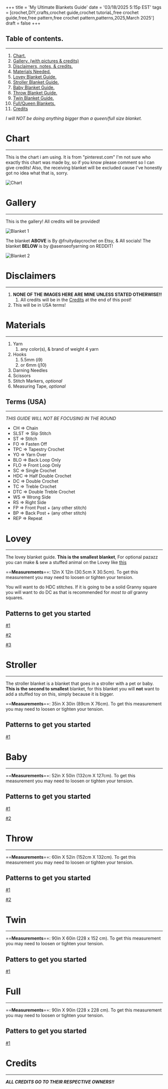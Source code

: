 +++
title = 'My Ultimate Blankets Guide' 
date = '03/18/2025 5:15p EST'
tags = [crochet,DIY,crafts,crochet guide,crochet tutoriaL,free crochet guide,free,free pattern,free crochet pattern,patterns,2025,March 2025']
draft = false
+++

## Table of contents.
<hr>

1. [Chart.](#Chart)
2. [Gallery. (with pictures & credits)](#Gallery)
3. [Disclaimers, notes, & credits.](#Disclaimers)
4. [Materials Needed.](#Materials)
5. [Lovey Blanket Guide.](#Lovey)
6. [Stroller Blanket Guide.](#Stroller)
7. [Baby Blanket Guide.](#Baby)
8. [Throw Blanket Guide.](#Throw)
9. [Twin Blanket Guide.](#Twin)
10. [Full/Queen Blankets.](#Full)
11. [Credits](#Credits)


*I will NOT be doing anything bigger than a queen/full size blanket.*
# Chart
<HR>

This is the chart i am using. It is from "pinterest.com" I'm not sure who exactly this chart was made by, so if you know please comment so I can give credits!
Also, the receiving blanket will be excluded cause I've honestly got no idea what that is, sorry.

![Chart](https://i.imgur.com/ltiEFsy.jpeg)

# Gallery
<HR>

This is the gallery! All credits will be provided!

![Blanket 1](https://i.imgur.com/4Bbegq3.jpeg)

The blanket **ABOVE** is By @fruitydaycrochet on Etsy, & All socials!
The blanket **BELOW** is by @asenseofyarning on REDDIT!

![Blanket 2](https://i.imgur.com/gHTSNuI.jpeg)

# Disclaimers
<HR>

1. **NONE OF THE IMAGES HERE ARE MINE UNLESS STATED OTHERWISE!!**
	1. All credits will be in the [Credits](#Credits) at the end of this post!
2. This will be in USA terms!

# Materials
<hr>

1. Yarn
	1. any color(s), & brand of weight 4 yarn
2. Hooks
	1. 5.5mm (i9)
	2. or 6mm (j10)
3. Darning Needles
4. Scissors
5. Stitch Markers, *optional*
6. Measuring Tape, *optional*

## Terms (USA)
<hr>

*THIS GUIDE WILL NOT BE FOCUSING IN THE ROUND*

- CH => Chain
- SLST => Slip Stitch
- ST => Stitch
- FO => Fasten Off
- TPC => Tapestry Crochet
- YO => Yarn Over
- BLO => Back Loop Only
- FLO => Front Loop Only
- SC => Single Crochet
- HDC => Half Double Crochet
- DC => Double Crochet
- TC => Treble Crochet
- DTC => Double Treble Crochet
- WS => Wrong Side
- RS => Right Side
- FP => Front Post + (any other stitch)
- BP => Back Post + (any other stitch)
- REP => Repeat

# Lovey
<hr>

The lovey blanket guide. **This is the smallest blanket**, For optional pazazz you can make & sew a stuffed animal on the Lovey like [this](https://blog.bellacococrochet.com/sleepy-baby-bear-and-bunny-lovey-by-alanna-odea/)

==**Measurements**==: 12in X 12in (30.5cm X 30.5cm). To get this measurement you may need to loosen or tighten your tension.

You will want to do HDC stitches. If it is going to be a solid Granny square you will want to do DC as that is recommended for *most to all* granny squares.

## Patterns to get you started

[#1](https://blog.bellacococrochet.com/sleepy-baby-bear-and-bunny-lovey-by-alanna-odea/) 

[#2](https://www.etsy.com/listing/1816725191/highland-cow-baby-blanket-lovey-baby?gpla=1&gao=1&&utm_source=google&utm_medium=cpc&utm_campaign=shopping_us_b-craft_supplies_and_tools&utm_custom1=_k_Cj0KCQjws-S-BhD2ARIsALssG0a_pVEUS9wPUnA9H9GMkhxVPyAGCX9lL3CIB_885rbz-8ZtrusurTwaAh48EALw_wcB_k_&utm_content=go_21500568645_167985812079_716809480555_pla-295462056867_c__1816725191_129173893&utm_custom2=21500568645&gad_source=1&gclid=Cj0KCQjws-S-BhD2ARIsALssG0a_pVEUS9wPUnA9H9GMkhxVPyAGCX9lL3CIB_885rbz-8ZtrusurTwaAh48EALw_wcB) 

[#3](https://www.etsy.com/listing/1080868781/security-blanket-crochet-pattern-easy?gpla=1&gao=1&&utm_source=google&utm_medium=cpc&utm_campaign=shopping_us_-craft_supplies_and_tools&utm_custom1=_k_Cj0KCQjws-S-BhD2ARIsALssG0bpG0fTZS3E1SOoltXzXIBdBJVuoTg-kcBmL1K9YVny5uqwojAV4PYaAk5yEALw_wcB_k_&utm_content=go_21963585752_174347397027_723520958334_pla-295462056867_c__1080868781_526415456&utm_custom2=21963585752&gad_source=1&gclid=Cj0KCQjws-S-BhD2ARIsALssG0bpG0fTZS3E1SOoltXzXIBdBJVuoTg-kcBmL1K9YVny5uqwojAV4PYaAk5yEALw_wcB) 

# Stroller
<hr>

The stroller blanket is a blanket that goes in a stroller with a pet or baby. **This is the second to smallest** blanket, for this blanket you will **not** want to add a stuffed toy on this, simply because it is bigger. 

==**Measurements**==: 35in X 30in (89cm X 76cm). To get this measurement you may need to loosen or tighten your tension.

## Patterns to get you started

[#1](https://g.co/kgs/jP7JPp1)

# Baby
<hr>

==**Measurements**==: 52in X 50in (132cm X 127cm). To get this measurement you may need to loosen or tighten your tension.

## Patterns to get you started

[#1](https://g.co/kgs/ZktdTFd)

[#2](https://g.co/kgs/Hn7gH1q)

# Throw
<hr>

==**Measurements**==: 60in X 52in (152cm X 132cm). To get this measurement you may need to loosen or tighten your tension.

## Patterns to get you started

[#1](https://g.co/kgs/Kx4Smwz)

[#2](https://g.co/kgs/Sij3t4Z)

# Twin
<hr>

==**Measurements**==: 90in X 60in (228 x 152 cm). To get this measurement you may need to loosen or tighten your tension.

## Patters to get you started

[#1](https://g.co/kgs/o2cjZ8Z)

# Full
<hr>

==**Measurements**==: 90in X 90in (228 x 228 cm). To get this measurement you may need to loosen or tighten your tension.

## Patters to get you started

[#1](https://g.co/kgs/Sij3t4Z)

# Credits
<hr>

***ALL CREDITS GO TO THEIR RESPECTIVE OWNERS!!***
